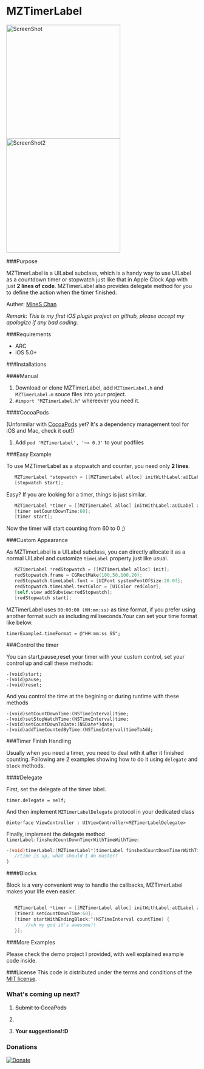 MZTimerLabel
============

<img align="center" src="https://raw.github.com/mineschan/MZTimerLabel/master/MZTimerLabel_Demo.png" alt="ScreenShot" width="300">
<img align="center" src="https://raw.github.com/mineschan/MZTimerLabel/master/MZTimerLabel_Demo2.png" alt="ScreenShot2" width="300">

###Purpose

MZTimerLabel is a UILabel subclass, which is a handy way to use UILabel as a countdown timer or stopwatch just like that in Apple Clock App with just __2 lines of code__. MZTimerLabel also provides delegate method for you to define the action when the timer finished.

Auther: [MineS Chan](https://github.com/mineschan/)

_Remark: This is my first iOS plugin project on github, please accept my apologize if any bad coding._

###Requirements
* ARC
* iOS 5.0+

###Installations

####Manual

1. Download or clone MZTimerLabel, add `MZTimerLabel.h` and `MZTimerLabel.m` souce files into your project.
2. `#import "MZTimerLabel.h"` whereever you need it.

####CocoaPods

(Unformilar with [CocoaPods](http://cocoapods.org/) yet? It's a dependency management tool for iOS and Mac, check it out!)

1. Add `pod 'MZTimerLabel', '~> 0.3'` to your podfiles

###Easy Example

To use MZTimerLabel as a stopwatch and counter, you need only __2 lines__.
 ```objective-c
    MZTimerLabel *stopwatch = [[MZTimerLabel alloc] initWithLabel:aUILabel];
    [stopwatch start];
 ```

Easy? If you are looking for a timer, things is just similar.
 ```objective-c
    MZTimerLabel *timer = [[MZTimerLabel alloc] initWithLabel:aUILabel andTimerType:MZTimerLabelTypeTimer];
    [timer setCountDownTime:60];
    [timer start];
 ```

Now the timer will start counting from 60 to 0 ;)

###Custom Appearance

As MZTimerLabel is a UILabel subclass, you can directly allocate it as a normal UILabel and customize `timeLabel` property just like usual.

 ```objective-c
    MZTimerLabel *redStopwatch = [[MZTimerLabel alloc] init];
    redStopwatch.frame = CGRectMake(100,50,100,20);
    redStopwatch.timeLabel.font = [UIFont systemFontOfSize:20.0f];
    redStopwatch.timeLabel.textColor = [UIColor redColor];
    [self.view addSubview:redStopwatch];
    [redStopwatch start];
 ```
 
MZTimerLabel uses `00:00:00 (HH:mm:ss)` as time format, if you prefer using another format such as including milliseconds.Your can set your time format like below.

`timerExample4.timeFormat = @"HH:mm:ss SS";`

 
 
###Control the timer

You can start,pause,reset your timer with your custom control, set your control up and call these methods:

```
-(void)start;
-(void)pause;
-(void)reset;
```

And you control the time at the begining or during runtime with these methods

```
-(void)setCountDownTime:(NSTimeInterval)time;
-(void)setStopWatchTime:(NSTimeInterval)time;
-(void)setCountDownToDate:(NSDate*)date;
-(void)addTimeCountedByTime:(NSTimeInterval)timeToAdd;
```



###Timer Finish Handling

Usually when you need a timer, you need to deal with it after it finished counting. Following are 2 examples showing how to do it using `delegate` and `block` methods.

####Delegate

First, set the delegate of the timer label.

`timer.delegate = self;`

And then implement `MZTimerLabelDelegate` protocol in your dedicated class

`@interface ViewController : UIViewController<MZTimerLabelDelegate>`

Finally, implement the delegate method `timerLabel:finshedCountDownTimerWithTimeWithTime:`

 ```objective-c
 -(void)timerLabel:(MZTimerLabel*)timerLabel finshedCountDownTimerWithTime:(NSTimeInterval)countTime{
    //time is up, what should I do master?
 }
 ```
 
####Blocks
 
 Block is a very convenient way to handle the callbacks, MZTimerLabel makes your life even easier.
 
 ```objective-c
 
    MZTimerLabel *timer = [[MZTimerLabel alloc] initWithLabel:aUILabel andTimerType:MZTimerLabelTypeTimer];
    [timer3 setCountDownTime:60]; 
    [timer startWithEndingBlock:^(NSTimeInterval countTime) {
        //oh my god it's awesome!!
    }];
 
 ```
 
###More Examples

Please check the demo project I provided, with well explained example code inside.
 
###License
This code is distributed under the terms and conditions of the [MIT license](LICENSE). 


### What's coming up next?

1. ~~Submit to CocaPods~~
2. ~~~Better performance.~~~
3. __Your suggestions!:D__

### Donations

[![Donate](https://www.paypalobjects.com/en_US/i/btn/btn_donate_LG.gif)](https://www.paypal.com/hk/cgi-bin/webscr?cmd=_flow&SESSION=7kbCkfBlNfRFeELE0Sf_M0zirSMf2i-QwDO__seqKccp_qXfRHxa6-QYNuW&dispatch=50a222a57771920b6a3d7b606239e4d529b525e0b7e69bf0224adecfb0124e9b61f737ba21b081986471f9b93cfa01e00b63629be0164db1)

